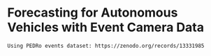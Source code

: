 # Forecasting for Autonomous Vehicles with Event Camera Data
```
Using PEDRo events dataset: https://zenodo.org/records/13331985
```